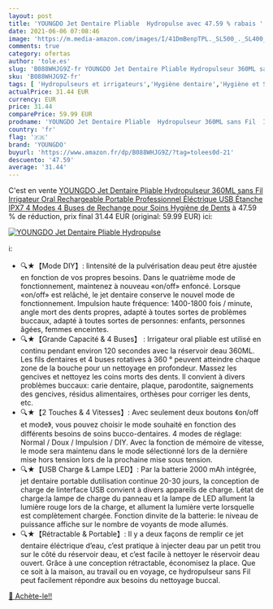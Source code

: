 ```yaml
---
layout: post
title: 'YOUNGDO Jet Dentaire Pliable  Hydropulse avec 47.59 % rabais '
date: 2021-06-06 07:08:46
image: 'https://m.media-amazon.com/images/I/41DmBenpTPL._SL500_._SL400_.jpg'
comments: true
category: ofertas
author: 'tole.es'
slug: 'B088WHJG9Z-fr YOUNGDO Jet Dentaire Pliable Hydropulseur 360ML sans Fil...'
sku: 'B088WHJG9Z-fr'
tags: [ 'Hydropulseurs et irrigateurs','Hygiène dentaire','Hygiène et Santé','Hygiène interdentaire','youngdo', ]
actualPrice: 31.44 EUR
currency: EUR
price: 31.44
comparePrice: 59.99 EUR
prodname: 'YOUNGDO Jet Dentaire Pliable  Hydropulseur 360ML sans Fil  Irrigateur Oral Rechargeable Portable Professionnel Éléctrique USB Étanche IPX7 4 Modes 4 Buses de Rechange pour Soins Hygiène de Dents'
country: 'fr'
flag: '🇫🇷'
brand: 'YOUNGDO'
buyurl: 'https://www.amazon.fr/dp/B088WHJG9Z/?tag=tolees0d-21'
descuento: '47.59'
average: '31.44'
---
```


C'est en vente [YOUNGDO Jet Dentaire Pliable  Hydropulseur 360ML sans Fil  Irrigateur Oral Rechargeable Portable Professionnel Éléctrique USB Étanche IPX7 4 Modes 4 Buses de Rechange pour Soins Hygiène de Dents](https://www.amazon.fr/dp/B088WHJG9Z/?tag=tolees0d-21)  à  47.59 % de réduction, prix final  31.44 EUR (original: 59.99 EUR) ici:

[![YOUNGDO Jet Dentaire Pliable  Hydropulse](https://m.media-amazon.com/images/I/41DmBenpTPL._SL500_._SL400_.jpg)](https://www.amazon.fr/dp/B088WHJG9Z/?tag=tolees0d-21)

ℹ️:

- 🔍★【Mode DIY】: lintensité de la pulvérisation deau peut être ajustée en fonction de vos propres besoins. Dans le quatrième mode de fonctionnement, maintenez à nouveau «on/off» enfoncé. Lorsque «on/off» est relâché, le jet dentaire conserve le nouvel mode de fonctionnement. Impulsion haute fréquence: 1400-1800 fois / minute, angle mort des dents propres, adapté à toutes sortes de problèmes buccaux, adapté à toutes sortes de personnes: enfants, personnes âgées, femmes enceintes.
- 🔍★【Grande Capacité & 4 Buses】 : Irrigateur oral pliable est utilisé en continu pendant environ 120 secondes avec la réservoir deau 360ML. Les fils dentaires et 4 buses rotatives à 360 ° peuvent atteindre chaque zone de la bouche pour un nettoyage en profondeur. Massez les gencives et nettoyez les coins morts des dents. Il convient à divers problèmes buccaux: carie dentaire, plaque, parodontite, saignements des gencives, résidus alimentaires, orthèses pour corriger les dents, etc.
- 🔍★【2 Touches & 4 Vitesses】: Avec seulement deux boutons 《on/off et mode》, vous pouvez choisir le mode souhaité en fonction des différents besoins de soins bucco-dentaires. 4 modes de réglage: Normal / Doux / Impulsion / DIY. Avec la fonction de mémoire de vitesse, le mode sera maintenu dans le mode sélectionné lors de la dernière mise hors tension lors de la prochaine mise sous tension.
- 🔍★【USB Charge & Lampe LED】: Par la batterie 2000 mAh intégrée, jet dentaire portable dutilisation continue 20-30 jours, la conception de charge de linterface USB convient à divers appareils de charge. Létat de charge:la lampe de charge du panneau et la lampe de LED allument la lumière rouge lors de la charge, et allument la lumière verte lorsquelle est complètement chargée. Fonction dinvite de la batterie: le niveau de puissance affiche sur le nombre de voyants de mode allumés.
- 🔍★【Rétractable & Portable】: Il y a deux façons de remplir ce jet dentaire éléctrique d’eau, c’est pratique à injecter deau par un petit trou sur le côté du réservoir deau, et c’est facile à nettoyer le réservoir deau ouvert. Grâce à une conception rétractable, économisez la place. Que ce soit à la maison, au travail ou en voyage, ce hydropulseur sans Fil peut facilement répondre aux besoins du nettoyage buccal.

[🛒 Achète-le!!](https://www.amazon.fr/dp/B088WHJG9Z/?tag=tolees0d-21)
